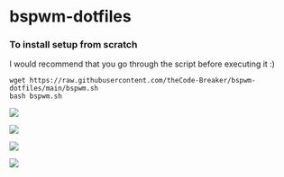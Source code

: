 # bspwm-dotfiles

### To install setup from scratch 
I would recommend that you go through the script before executing it :)
``` 
wget https://raw.githubusercontent.com/theCode-Breaker/bspwm-dotfiles/main/bspwm.sh 
bash bspwm.sh
```

![](https://raw.githubusercontent.com/theCode-Breaker/bspwm-dotfiles/main/assets/a.png)

![](https://raw.githubusercontent.com/theCode-Breaker/bspwm-dotfiles/main/assets/b.png)

![](https://raw.githubusercontent.com/theCode-Breaker/bspwm-dotfiles/main/assets/c.png)

![](https://raw.githubusercontent.com/theCode-Breaker/bspwm-dotfiles/main/assets/d.png)
